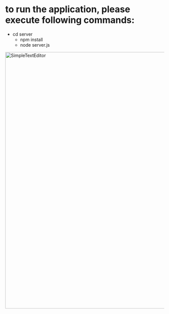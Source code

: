 # to run the application, please execute following commands:
 - cd server 
    - npm install 
    - node server.js

<img width="809" alt="SimpleTextEditor" src="https://user-images.githubusercontent.com/22214108/118460269-34979180-b705-11eb-896b-7211a56db0a6.png">
